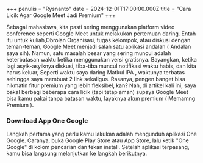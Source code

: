 +++
penulis = "Rysnanto"
date = 2024-12-01T17:00:00.000Z
title = "Cara Licik Agar Google Meet Jadi Premium"
+++

Sebagai mahasiswa, kita pasti sering menggunakan platform video conference seperti Google Meet untuk melakukan pertemuan daring. Entah itu untuk kuliah,Obrolan Organisasi, tugas kelompok, atau diskusi dengan teman-teman, Google Meet menjadi salah satu aplikasi andalan ( Andalan saya sih). Namun, satu masalah besar yang sering muncul adalah keterbatasan waktu ketika menggunakan versi gratisnya. Bayangkan, ketika lagi asyik-asyiknya diskusi, tiba-tiba muncul notifikasi waktu habis, dan kita harus keluar, Seperti waktu saya daring Matkul IPA , waktunya terbatas sehingga saya membuat 2 link sekaligus. Rasanya, pengen banget bisa nikmatin fitur premium yang lebih fleksibel, kan? Nah, di artikel kali ini, saya bakal berbagi beberapa cara licik (tapi tetap aman) supaya Google Meet bisa kamu pakai tanpa batasan waktu, layaknya akun premium ( Memamng Premium ).

### Download App One Google

Langkah pertama yang perlu kamu lakukan adalah mengunduh aplikasi One Google. Caranya, buka Google Play Store atau App Store, lalu ketik "One Google" di kolom pencarian dan tekan install. Setelah aplikasi terpasang, kamu bisa langsung melanjutkan ke langkah berikutnya.



